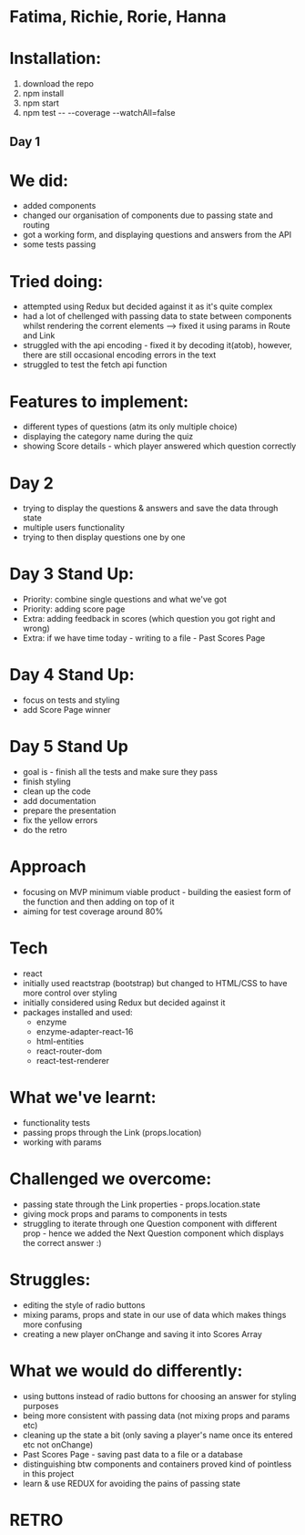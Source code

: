 # Fatima, Richie, Rorie, Hanna

# Installation:
1. download the repo
2. npm install
3. npm start
4. npm test -- --coverage --watchAll=false

## Day 1
# We did:
- added components
- changed our organisation of components due to passing state and routing
- got a working form, and displaying questions and answers from the API
- some tests passing
# Tried doing:
- attempted using Redux but decided against it as it's quite complex
- had a lot of chellenged with passing data to state between components whilst rendering the corrent elements --> fixed it using params in Route and Link
- struggled with the api encoding - fixed it by decoding it(atob), however, there are still occasional encoding errors in the text
- struggled to test the fetch api function

# Features to implement:
- different types of questions (atm its only multiple choice)
- displaying the category name during the quiz
- showing Score details - which player answered which question correctly

# Day 2 
- trying to display the questions & answers and save the data through state
- multiple users functionality
- trying to then display questions one by one


# Day 3 Stand Up:
- Priority: combine single questions and what we've got 
- Priority: adding score page
- Extra: adding feedback in scores (which question you got right and wrong)
- Extra: if we have time today - writing to a file - Past Scores Page

# Day 4 Stand Up:
- focus on tests and styling
- add Score Page winner 

# Day 5 Stand Up
- goal is - finish all the tests and make sure they pass
- finish styling
- clean up the code
- add documentation
- prepare the presentation
- fix the yellow errors
- do the retro

# Approach
- focusing on MVP minimum viable product - building the easiest form of the function and then adding on top of it 
- aiming for test coverage around 80%

# Tech
- react
- initially used reactstrap (bootstrap) but changed to HTML/CSS to have more control over styling
- initially considered using Redux but decided against it
- packages installed and used:
    - enzyme
    - enzyme-adapter-react-16
    - html-entities
    - react-router-dom
    - react-test-renderer

# What we've learnt:
- functionality tests
- passing props through the Link (props.location)
- working with params

# Challenged we overcome:
- passing state through the Link properties - props.location.state
- giving mock props and params to components in tests
- struggling to iterate through one Question component with different prop - hence we added the Next Question component which displays the correct answer :)

# Struggles:
- editing the style of radio buttons
- mixing params, props and state in our use of data which makes things more confusing
- creating a new player onChange and saving it into Scores Array


# What we would do differently:
- using buttons instead of radio buttons for choosing an answer for styling purposes
- being more consistent with passing data (not mixing props and params etc)
- cleaning up the state a bit (only saving a player's name once its entered etc not onChange) 
- Past Scores Page - saving past data to a file or a database
- distinguishing btw components and containers proved kind of pointless in this project
- learn & use REDUX for avoiding the pains of passing state

# RETRO


